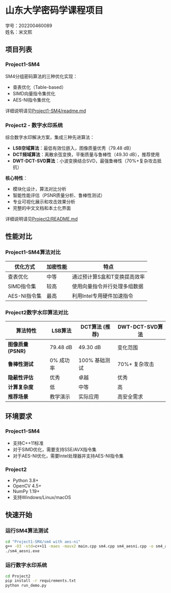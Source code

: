 # 山东大学密码学课程项目

学号：202200460089  
姓名：米文熙

## 项目列表

### Project1-SM4
SM4分组密码算法的三种优化实现：
- 查表优化（Table-based）
- SIMD向量指令集优化
- AES-NI指令集优化

详细说明请见[Project1-SM4/readme.md](./Project1-SM4/readme.md)

### Project2 - 数字水印系统
综合数字水印解决方案，集成三种先进算法：
- **LSB空域算法**：最低有效位嵌入，图像质量优秀（79.48 dB）
- **DCT频域算法**：离散余弦变换，平衡质量与鲁棒性（49.30 dB），推荐使用
- **DWT-DCT-SVD算法**：小波变换结合SVD，最强鲁棒性（70%+复杂攻击抵抗）

**核心特性**：
- 模块化设计，算法对比分析
- 智能性能评估（PSNR质量分析、鲁棒性测试）
- 专业可视化展示和攻击效果分析
- 完整的中文文档和本土化界面

详细说明请见[Project2/README.md](./Project2/README.md)

## 性能对比

### Project1-SM4算法对比
| 优化方式 | 加密性能 | 特点 |
|---------|---------|------|
| 查表优化 | 中等 | 通过预计算S盒和T变换提高效率 |
| SIMD指令集 | 较高 | 使用向量指令并行处理多组数据 |
| AES-NI指令集 | 最高 | 利用Intel专用硬件加速指令 |

### Project2数字水印算法对比
| 算法特性 | LSB算法 | DCT算法 (推荐) | DWT-DCT-SVD算法 |
|---------|---------|-----------|-----------------|
| **图像质量 (PSNR)** | 79.48 dB | 49.30 dB | 变化范围 |
| **鲁棒性测试** | 0% 成功率 | 100% 基础测试 | 70%+ 复杂攻击 |
| **隐蔽性评估** | 优秀 | 卓越 | 优秀 |
| **计算复杂度** | 低 | 中等 | 高 |
| **推荐场景** | 教学演示 | 实际应用 | 高安全需求 |

## 环境要求

### Project1-SM4
- 支持C++11标准
- 对于SIMD优化，需要支持SSE/AVX指令集
- 对于AES-NI优化，需要Intel处理器并支持AES-NI指令集

### Project2
- Python 3.8+
- OpenCV 4.5+
- NumPy 1.19+
- 支持Windows/Linux/macOS

## 快速开始

### 运行SM4算法测试
```bash
cd "Project1-SM4/sm4 with aes-ni"
g++ -O3 -std=c++11 -maes -mavx2 main.cpp sm4.cpp sm4_aesni.cpp -o sm4_aesni.exe
./sm4_aesni.exe
```

### 运行数字水印系统
```bash
cd Project2
pip install -r requirements.txt
python run_demo.py
``` 